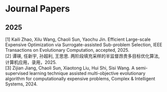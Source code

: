 <p><h1>Journal Papers</h1></p>
<h2>2025</h2>
<div class="wordwrap">[1] Kaili Zhao, Xilu Wang, Chaoli Sun, Yaochu Jin. Efficient Large-scale Expensive Optimization via Surrogate-assisted Sub-problem Selection, IEEE Transactions on Evolutionary Computation, accepted, 2025.</div>
<div class="wordwrap">[2] 谭瑛, 任新宇, 孙超利, 王思思. 两阶段填充采样的半监督昂贵多目标优化算法, 计算机应用，录用，2025.</div>
<div class="wordwrap">[3] Zijian Jiang, Chaoli Sun, Xiaotong Liu, Hui Shi, Sisi Wang. A semi-supervised learning technique assisted multi-objective evolutionary algorithm for computationally expensive problems, Complex & Intelligent Systems, 2024.</div>
